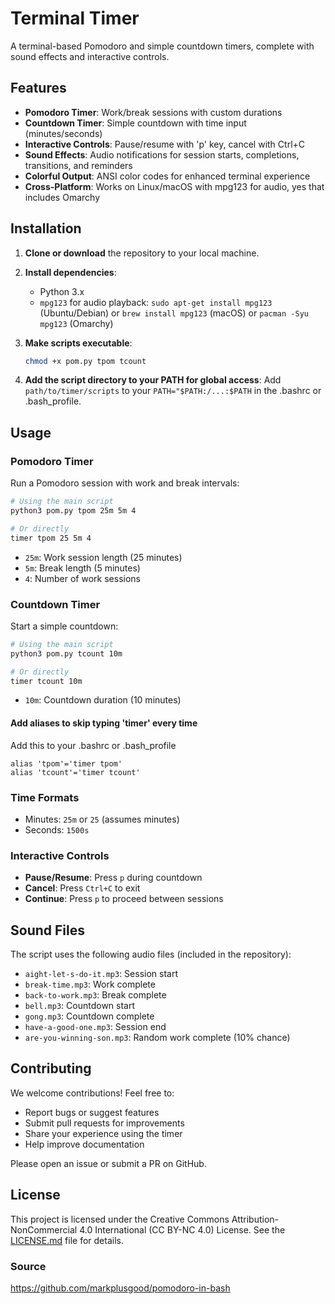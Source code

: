 # Terminal Timer

A terminal-based Pomodoro and simple countdown timers, complete with sound effects and interactive controls.

## Features

- **Pomodoro Timer**: Work/break sessions with custom durations
- **Countdown Timer**: Simple countdown with time input (minutes/seconds)
- **Interactive Controls**: Pause/resume with 'p' key, cancel with Ctrl+C
- **Sound Effects**: Audio notifications for session starts, completions, transitions, and reminders
- **Colorful Output**: ANSI color codes for enhanced terminal experience
- **Cross-Platform**: Works on Linux/macOS with mpg123 for audio, yes that includes Omarchy

## Installation

1. **Clone or download** the repository to your local machine.

2. **Install dependencies**:
   - Python 3.x
   - `mpg123` for audio playback: `sudo apt-get install mpg123` (Ubuntu/Debian) or `brew install mpg123` (macOS) or `pacman -Syu mpg123` (Omarchy)

3. **Make scripts executable**:
   ```bash
   chmod +x pom.py tpom tcount
   ```

4. **Add the script directory to your PATH for global access**:
   Add `path/to/timer/scripts` to your `PATH="$PATH:/...:$PATH` in the .bashrc or .bash_profile.

## Usage

### Pomodoro Timer

Run a Pomodoro session with work and break intervals:

```bash
# Using the main script
python3 pom.py tpom 25m 5m 4

# Or directly
timer tpom 25 5m 4
```

- `25m`: Work session length (25 minutes)
- `5m`: Break length (5 minutes)
- `4`: Number of work sessions

### Countdown Timer

Start a simple countdown:

```bash
# Using the main script
python3 pom.py tcount 10m

# Or directly
timer tcount 10m
```
- `10m`: Countdown duration (10 minutes)

#### Add aliases to skip typing 'timer' every time

Add this to your .bashrc or .bash_profile

```
alias 'tpom'='timer tpom'
alias 'tcount'='timer tcount'
```

### Time Formats

- Minutes: `25m` or `25` (assumes minutes)
- Seconds: `1500s`

### Interactive Controls

- **Pause/Resume**: Press `p` during countdown
- **Cancel**: Press `Ctrl+C` to exit
- **Continue**: Press `p` to proceed between sessions

## Sound Files

The script uses the following audio files (included in the repository):
- `aight-let-s-do-it.mp3`: Session start
- `break-time.mp3`: Work complete
- `back-to-work.mp3`: Break complete
- `bell.mp3`: Countdown start
- `gong.mp3`: Countdown complete
- `have-a-good-one.mp3`: Session end
- `are-you-winning-son.mp3`: Random work complete (10% chance)

## Contributing

We welcome contributions! Feel free to:

- Report bugs or suggest features
- Submit pull requests for improvements
- Share your experience using the timer
- Help improve documentation

Please open an issue or submit a PR on GitHub.

## License

This project is licensed under the Creative Commons Attribution-NonCommercial 4.0 International (CC BY-NC 4.0) License. See the [LICENSE.md](LICENSE.md) file for details.
### Source

https://github.com/markplusgood/pomodoro-in-bash
